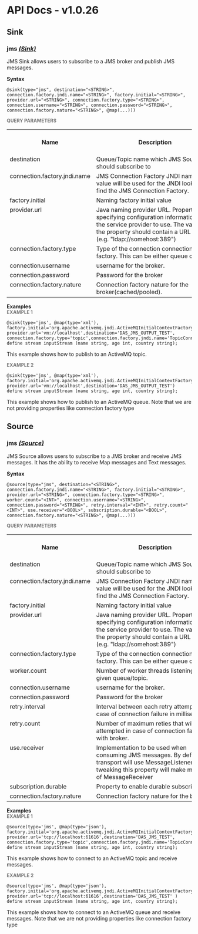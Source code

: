 # API Docs - v1.0.26

## Sink

### jms *<a target="_blank" href="https://siddhi.io/en/v4.x/docs/query-guide/#sink">(Sink)</a>*

<p style="word-wrap: break-word">JMS Sink allows users to subscribe to a JMS broker and publish JMS messages.</p>

<span id="syntax" class="md-typeset" style="display: block; font-weight: bold;">Syntax</span>
```
@sink(type="jms", destination="<STRING>", connection.factory.jndi.name="<STRING>", factory.initial="<STRING>", provider.url="<STRING>", connection.factory.type="<STRING>", connection.username="<STRING>", connection.password="<STRING>", connection.factory.nature="<STRING>", @map(...)))
```

<span id="query-parameters" class="md-typeset" style="display: block; color: rgba(0, 0, 0, 0.54); font-size: 12.8px; font-weight: bold;">QUERY PARAMETERS</span>
<table>
    <tr>
        <th>Name</th>
        <th style="min-width: 20em">Description</th>
        <th>Default Value</th>
        <th>Possible Data Types</th>
        <th>Optional</th>
        <th>Dynamic</th>
    </tr>
    <tr>
        <td style="vertical-align: top">destination</td>
        <td style="vertical-align: top; word-wrap: break-word">Queue/Topic name which JMS Source should subscribe to</td>
        <td style="vertical-align: top"></td>
        <td style="vertical-align: top">STRING</td>
        <td style="vertical-align: top">No</td>
        <td style="vertical-align: top">Yes</td>
    </tr>
    <tr>
        <td style="vertical-align: top">connection.factory.jndi.name</td>
        <td style="vertical-align: top; word-wrap: break-word">JMS Connection Factory JNDI name. This value will be used for the JNDI lookup to find the JMS Connection Factory.</td>
        <td style="vertical-align: top">QueueConnectionFactory</td>
        <td style="vertical-align: top">STRING</td>
        <td style="vertical-align: top">Yes</td>
        <td style="vertical-align: top">No</td>
    </tr>
    <tr>
        <td style="vertical-align: top">factory.initial</td>
        <td style="vertical-align: top; word-wrap: break-word">Naming factory initial value</td>
        <td style="vertical-align: top"></td>
        <td style="vertical-align: top">STRING</td>
        <td style="vertical-align: top">No</td>
        <td style="vertical-align: top">No</td>
    </tr>
    <tr>
        <td style="vertical-align: top">provider.url</td>
        <td style="vertical-align: top; word-wrap: break-word">Java naming provider URL. Property for specifying configuration information for the service provider to use. The value of the property should contain a URL string (e.g. "ldap://somehost:389")</td>
        <td style="vertical-align: top"></td>
        <td style="vertical-align: top">STRING</td>
        <td style="vertical-align: top">No</td>
        <td style="vertical-align: top">No</td>
    </tr>
    <tr>
        <td style="vertical-align: top">connection.factory.type</td>
        <td style="vertical-align: top; word-wrap: break-word">Type of the connection connection factory. This can be either queue or topic.</td>
        <td style="vertical-align: top">queue</td>
        <td style="vertical-align: top">STRING</td>
        <td style="vertical-align: top">Yes</td>
        <td style="vertical-align: top">No</td>
    </tr>
    <tr>
        <td style="vertical-align: top">connection.username</td>
        <td style="vertical-align: top; word-wrap: break-word">username for the broker.</td>
        <td style="vertical-align: top">None</td>
        <td style="vertical-align: top">STRING</td>
        <td style="vertical-align: top">Yes</td>
        <td style="vertical-align: top">No</td>
    </tr>
    <tr>
        <td style="vertical-align: top">connection.password</td>
        <td style="vertical-align: top; word-wrap: break-word">Password for the broker</td>
        <td style="vertical-align: top">None</td>
        <td style="vertical-align: top">STRING</td>
        <td style="vertical-align: top">Yes</td>
        <td style="vertical-align: top">No</td>
    </tr>
    <tr>
        <td style="vertical-align: top">connection.factory.nature</td>
        <td style="vertical-align: top; word-wrap: break-word">Connection factory nature for the broker(cached/pooled).</td>
        <td style="vertical-align: top">default</td>
        <td style="vertical-align: top">STRING</td>
        <td style="vertical-align: top">Yes</td>
        <td style="vertical-align: top">No</td>
    </tr>
</table>

<span id="examples" class="md-typeset" style="display: block; font-weight: bold;">Examples</span>
<span id="example-1" class="md-typeset" style="display: block; color: rgba(0, 0, 0, 0.54); font-size: 12.8px; font-weight: bold;">EXAMPLE 1</span>
```
@sink(type='jms', @map(type='xml'), factory.initial='org.apache.activemq.jndi.ActiveMQInitialContextFactory', provider.url='vm://localhost',destination='DAS_JMS_OUTPUT_TEST', connection.factory.type='topic',connection.factory.jndi.name='TopicConnectionFactory')
define stream inputStream (name string, age int, country string);
```
<p style="word-wrap: break-word">This example shows how to publish to an ActiveMQ topic.</p>

<span id="example-2" class="md-typeset" style="display: block; color: rgba(0, 0, 0, 0.54); font-size: 12.8px; font-weight: bold;">EXAMPLE 2</span>
```
@sink(type='jms', @map(type='xml'), factory.initial='org.apache.activemq.jndi.ActiveMQInitialContextFactory', provider.url='vm://localhost',destination='DAS_JMS_OUTPUT_TEST')
define stream inputStream (name string, age int, country string);
```
<p style="word-wrap: break-word">This example shows how to publish to an ActiveMQ queue. Note that we are not providing properties like connection factory type</p>

## Source

### jms *<a target="_blank" href="https://siddhi.io/en/v4.x/docs/query-guide/#source">(Source)</a>*

<p style="word-wrap: break-word">JMS Source allows users to subscribe to a JMS broker and receive JMS messages. It has the ability to receive Map messages and Text messages.</p>

<span id="syntax" class="md-typeset" style="display: block; font-weight: bold;">Syntax</span>
```
@source(type="jms", destination="<STRING>", connection.factory.jndi.name="<STRING>", factory.initial="<STRING>", provider.url="<STRING>", connection.factory.type="<STRING>", worker.count="<INT>", connection.username="<STRING>", connection.password="<STRING>", retry.interval="<INT>", retry.count="<INT>", use.receiver="<BOOL>", subscription.durable="<BOOL>", connection.factory.nature="<STRING>", @map(...)))
```

<span id="query-parameters" class="md-typeset" style="display: block; color: rgba(0, 0, 0, 0.54); font-size: 12.8px; font-weight: bold;">QUERY PARAMETERS</span>
<table>
    <tr>
        <th>Name</th>
        <th style="min-width: 20em">Description</th>
        <th>Default Value</th>
        <th>Possible Data Types</th>
        <th>Optional</th>
        <th>Dynamic</th>
    </tr>
    <tr>
        <td style="vertical-align: top">destination</td>
        <td style="vertical-align: top; word-wrap: break-word">Queue/Topic name which JMS Source should subscribe to</td>
        <td style="vertical-align: top"></td>
        <td style="vertical-align: top">STRING</td>
        <td style="vertical-align: top">No</td>
        <td style="vertical-align: top">No</td>
    </tr>
    <tr>
        <td style="vertical-align: top">connection.factory.jndi.name</td>
        <td style="vertical-align: top; word-wrap: break-word">JMS Connection Factory JNDI name. This value will be used for the JNDI lookup to find the JMS Connection Factory.</td>
        <td style="vertical-align: top">QueueConnectionFactory</td>
        <td style="vertical-align: top">STRING</td>
        <td style="vertical-align: top">Yes</td>
        <td style="vertical-align: top">No</td>
    </tr>
    <tr>
        <td style="vertical-align: top">factory.initial</td>
        <td style="vertical-align: top; word-wrap: break-word">Naming factory initial value</td>
        <td style="vertical-align: top"></td>
        <td style="vertical-align: top">STRING</td>
        <td style="vertical-align: top">No</td>
        <td style="vertical-align: top">No</td>
    </tr>
    <tr>
        <td style="vertical-align: top">provider.url</td>
        <td style="vertical-align: top; word-wrap: break-word">Java naming provider URL. Property for specifying configuration information for the service provider to use. The value of the property should contain a URL string (e.g. "ldap://somehost:389")</td>
        <td style="vertical-align: top"></td>
        <td style="vertical-align: top">STRING</td>
        <td style="vertical-align: top">No</td>
        <td style="vertical-align: top">No</td>
    </tr>
    <tr>
        <td style="vertical-align: top">connection.factory.type</td>
        <td style="vertical-align: top; word-wrap: break-word">Type of the connection connection factory. This can be either queue or topic.</td>
        <td style="vertical-align: top">queue</td>
        <td style="vertical-align: top">STRING</td>
        <td style="vertical-align: top">Yes</td>
        <td style="vertical-align: top">No</td>
    </tr>
    <tr>
        <td style="vertical-align: top">worker.count</td>
        <td style="vertical-align: top; word-wrap: break-word">Number of worker threads listening on the given queue/topic.</td>
        <td style="vertical-align: top">1</td>
        <td style="vertical-align: top">INT</td>
        <td style="vertical-align: top">Yes</td>
        <td style="vertical-align: top">No</td>
    </tr>
    <tr>
        <td style="vertical-align: top">connection.username</td>
        <td style="vertical-align: top; word-wrap: break-word">username for the broker.</td>
        <td style="vertical-align: top">None</td>
        <td style="vertical-align: top">STRING</td>
        <td style="vertical-align: top">Yes</td>
        <td style="vertical-align: top">No</td>
    </tr>
    <tr>
        <td style="vertical-align: top">connection.password</td>
        <td style="vertical-align: top; word-wrap: break-word">Password for the broker</td>
        <td style="vertical-align: top">None</td>
        <td style="vertical-align: top">STRING</td>
        <td style="vertical-align: top">Yes</td>
        <td style="vertical-align: top">No</td>
    </tr>
    <tr>
        <td style="vertical-align: top">retry.interval</td>
        <td style="vertical-align: top; word-wrap: break-word">Interval between each retry attempt in case of connection failure in milliseconds.</td>
        <td style="vertical-align: top">10000</td>
        <td style="vertical-align: top">INT</td>
        <td style="vertical-align: top">Yes</td>
        <td style="vertical-align: top">No</td>
    </tr>
    <tr>
        <td style="vertical-align: top">retry.count</td>
        <td style="vertical-align: top; word-wrap: break-word">Number of maximum reties that will be attempted in case of connection failure with broker.</td>
        <td style="vertical-align: top">5</td>
        <td style="vertical-align: top">INT</td>
        <td style="vertical-align: top">Yes</td>
        <td style="vertical-align: top">No</td>
    </tr>
    <tr>
        <td style="vertical-align: top">use.receiver</td>
        <td style="vertical-align: top; word-wrap: break-word">Implementation to be used when consuming JMS messages. By default transport will use MessageListener and tweaking this property will make make use of MessageReceiver</td>
        <td style="vertical-align: top">false</td>
        <td style="vertical-align: top">BOOL</td>
        <td style="vertical-align: top">Yes</td>
        <td style="vertical-align: top">No</td>
    </tr>
    <tr>
        <td style="vertical-align: top">subscription.durable</td>
        <td style="vertical-align: top; word-wrap: break-word">Property to enable durable subscription.</td>
        <td style="vertical-align: top">false</td>
        <td style="vertical-align: top">BOOL</td>
        <td style="vertical-align: top">Yes</td>
        <td style="vertical-align: top">No</td>
    </tr>
    <tr>
        <td style="vertical-align: top">connection.factory.nature</td>
        <td style="vertical-align: top; word-wrap: break-word">Connection factory nature for the broker.</td>
        <td style="vertical-align: top">default</td>
        <td style="vertical-align: top">STRING</td>
        <td style="vertical-align: top">Yes</td>
        <td style="vertical-align: top">No</td>
    </tr>
</table>

<span id="examples" class="md-typeset" style="display: block; font-weight: bold;">Examples</span>
<span id="example-1" class="md-typeset" style="display: block; color: rgba(0, 0, 0, 0.54); font-size: 12.8px; font-weight: bold;">EXAMPLE 1</span>
```
@source(type='jms', @map(type='json'), factory.initial='org.apache.activemq.jndi.ActiveMQInitialContextFactory', provider.url='tcp://localhost:61616',destination='DAS_JMS_TEST', connection.factory.type='topic',connection.factory.jndi.name='TopicConnectionFactory')
define stream inputStream (name string, age int, country string);
```
<p style="word-wrap: break-word">This example shows how to connect to an ActiveMQ topic and receive messages.</p>

<span id="example-2" class="md-typeset" style="display: block; color: rgba(0, 0, 0, 0.54); font-size: 12.8px; font-weight: bold;">EXAMPLE 2</span>
```
@source(type='jms', @map(type='json'), factory.initial='org.apache.activemq.jndi.ActiveMQInitialContextFactory', provider.url='tcp://localhost:61616',destination='DAS_JMS_TEST' )
define stream inputStream (name string, age int, country string);
```
<p style="word-wrap: break-word">This example shows how to connect to an ActiveMQ queue and receive messages. Note that we are not providing properties like connection factory type</p>

